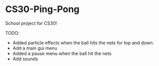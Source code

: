 # CS30-Ping-Pong
School project for CS30!

TODO:
- Added particle effects when the ball hits the nets for top and down.
- Add a main gui menu 
- Added a pause menu when the ball hit the nets
- Add sounds
